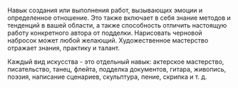 Навык создания или выполнения работ, вызывающих эмоции и определенное отношение. Это также включает в себя знание методов и тенденций в вашей области, а также способность отличить настоящую работу конкретного автора от подделки. Нарисовать черновой набросок может любой желающий. Художественное мастерство отражает знания, практику и талант.

Каждый вид искусства - это отдельный навык: актерское мастерство, писательство, танец, флейта, подделка документов, гитара, живопись, поэзия, написание сценариев, скульптура, пение, скрипка и т. д.